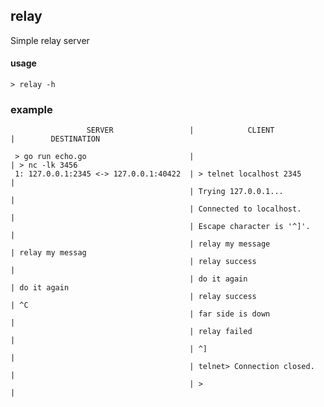 ## relay

Simple relay server

#### usage

    > relay -h

### example

                     SERVER                 |            CLIENT           |        DESTINATION

     > go run echo.go                       |                             | > nc -lk 3456
     1: 127.0.0.1:2345 <-> 127.0.0.1:40422  | > telnet localhost 2345     |
                                            | Trying 127.0.0.1...         |
                                            | Connected to localhost.     |
                                            | Escape character is '^]'.   |
                                            | relay my message            | relay my messag
                                            | relay success               |
                                            | do it again                 | do it again
                                            | relay success               | ^C
                                            | far side is down            |
                                            | relay failed                |
                                            | ^]                          |
                                            | telnet> Connection closed.  |
                                            | >                           |

